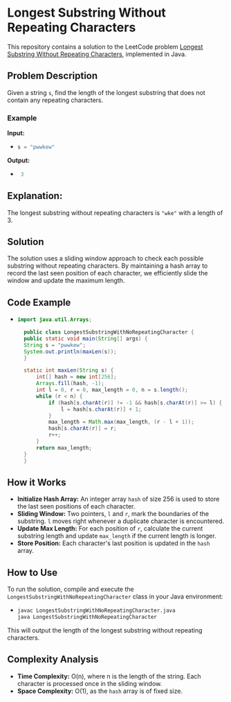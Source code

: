 # Longest Substring Without Repeating Characters

This repository contains a solution to the LeetCode problem [Longest Substring Without Repeating Characters](https://leetcode.com/problems/longest-substring-without-repeating-characters/), implemented in Java.

## Problem Description

Given a string `s`, find the length of the longest substring that does not contain any repeating characters.

### Example

**Input:**
- ```java
  s = "pwwkew"

**Output:**
-  ```java
    3

## Explanation:
The longest substring without repeating characters is `"wke"` with a length of 3.

## Solution

The solution uses a sliding window approach to check each possible substring without repeating characters. By maintaining a hash array to record the last seen position of each character, we efficiently slide the window and update the maximum length.

## Code Example


- ```java
  import java.util.Arrays;

    public class LongestSubstringWithNoRepeatingCharacter {
    public static void main(String[] args) {
    String s = "pwwkew";
    System.out.println(maxLen(s));
    }

    static int maxLen(String s) {
        int[] hash = new int[256];
        Arrays.fill(hash, -1);
        int l = 0, r = 0, max_length = 0, n = s.length();
        while (r < n) {
            if (hash[s.charAt(r)] != -1 && hash[s.charAt(r)] >= l) {
                l = hash[s.charAt(r)] + 1;
            }
            max_length = Math.max(max_length, (r - l + 1));
            hash[s.charAt(r)] = r;
            r++;
        }
        return max_length;
    }
    }


## How it Works

- **Initialize Hash Array:** An integer array `hash` of size 256 is used to store the last seen positions of each character.
- **Sliding Window:** Two pointers, `l` and `r`, mark the boundaries of the substring. `l` moves right whenever a duplicate character is encountered.
- **Update Max Length:** For each position of `r`, calculate the current substring length and update `max_length` if the current length is longer.
- **Store Position:** Each character's last position is updated in the `hash` array.

## How to Use

To run the solution, compile and execute the `LongestSubstringWithNoRepeatingCharacter` class in your Java environment:

- ```bash
  javac LongestSubstringWithNoRepeatingCharacter.java
  java LongestSubstringWithNoRepeatingCharacter


This will output the length of the longest substring without repeating characters.

## Complexity Analysis

- **Time Complexity:** O(n), where n is the length of the string. Each character is processed once in the sliding window.
- **Space Complexity:** O(1), as the `hash` array is of fixed size.

